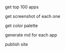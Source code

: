 get top 100 apps


get screenshot of each one 


get color palette


generate md for each app

publish site
